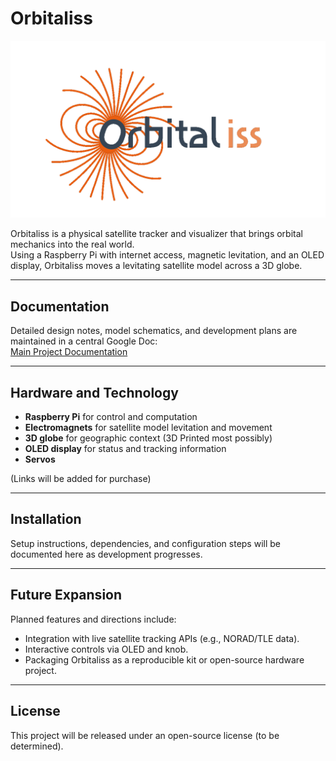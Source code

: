 # Orbitaliss
![Orbitaliss Icon](./output.gif)


Orbitaliss is a physical satellite tracker and visualizer that brings orbital mechanics into the real world.  
Using a Raspberry Pi with internet access, magnetic levitation, and an OLED display, Orbitaliss moves a levitating satellite model across a 3D globe.

---

## Documentation

Detailed design notes, model schematics, and development plans are maintained in a central Google Doc:  
[Main Project Documentation](https://docs.google.com/document/d/1Cc9fAnTf5s1iiGWvLphZYbd0xNSVu8OE95tPFVpwE6s/edit?usp=sharing)

---

## Hardware and Technology

- **Raspberry Pi** for control and computation  
- **Electromagnets** for satellite model levitation and movement  
- **3D globe** for geographic context (3D Printed most possibly) 
- **OLED display** for status and tracking information
- **Servos**

(Links will be added for purchase)

---

## Installation

Setup instructions, dependencies, and configuration steps will be documented here as development progresses.

---

## Future Expansion

Planned features and directions include:
- Integration with live satellite tracking APIs (e.g., NORAD/TLE data).  
- Interactive controls via OLED and knob.    
- Packaging Orbitaliss as a reproducible kit or open-source hardware project.  

---

## License

This project will be released under an open-source license (to be determined).  

